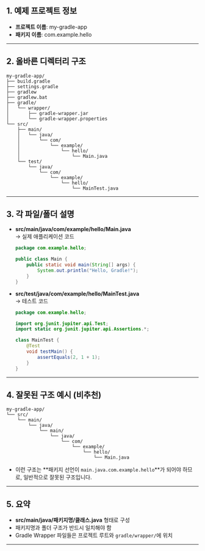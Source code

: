 
## 1. 예제 프로젝트 정보

- **프로젝트 이름**: my-gradle-app
- **패키지 이름**: com.example.hello

---

## 2. 올바른 디렉터리 구조

```
my-gradle-app/
├── build.gradle
├── settings.gradle
├── gradlew
├── gradlew.bat
├── gradle/
│   └── wrapper/
│       ├── gradle-wrapper.jar
│       └── gradle-wrapper.properties
└── src/
    ├── main/
    │   └── java/
    │       └── com/
    │           └── example/
    │               └── hello/
    │                   └── Main.java
    └── test/
        └── java/
            └── com/
                └── example/
                    └── hello/
                        └── MainTest.java
```

---

## 3. 각 파일/폴더 설명

- **src/main/java/com/example/hello/Main.java**  
  → 실제 애플리케이션 코드  
  ```java
  package com.example.hello;

  public class Main {
      public static void main(String[] args) {
          System.out.println("Hello, Gradle!");
      }
  }
  ```

- **src/test/java/com/example/hello/MainTest.java**  
  → 테스트 코드  
  ```java
  package com.example.hello;

  import org.junit.jupiter.api.Test;
  import static org.junit.jupiter.api.Assertions.*;

  class MainTest {
      @Test
      void testMain() {
          assertEquals(2, 1 + 1);
      }
  }
  ```

---

## 4. 잘못된 구조 예시 (비추천)

```
my-gradle-app/
└── src/
    └── main/
        └── java/
            └── main/
                └── java/
                    └── com/
                        └── example/
                            └── hello/
                                └── Main.java
```
- 이런 구조는 **패키지 선언이 `main.java.com.example.hello`**가 되어야 하므로, 일반적으로 잘못된 구조입니다.

---

## 5. 요약

- **src/main/java/패키지명/클래스.java** 형태로 구성
- 패키지명과 폴더 구조가 반드시 일치해야 함
- Gradle Wrapper 파일들은 프로젝트 루트와 `gradle/wrapper/`에 위치

---

